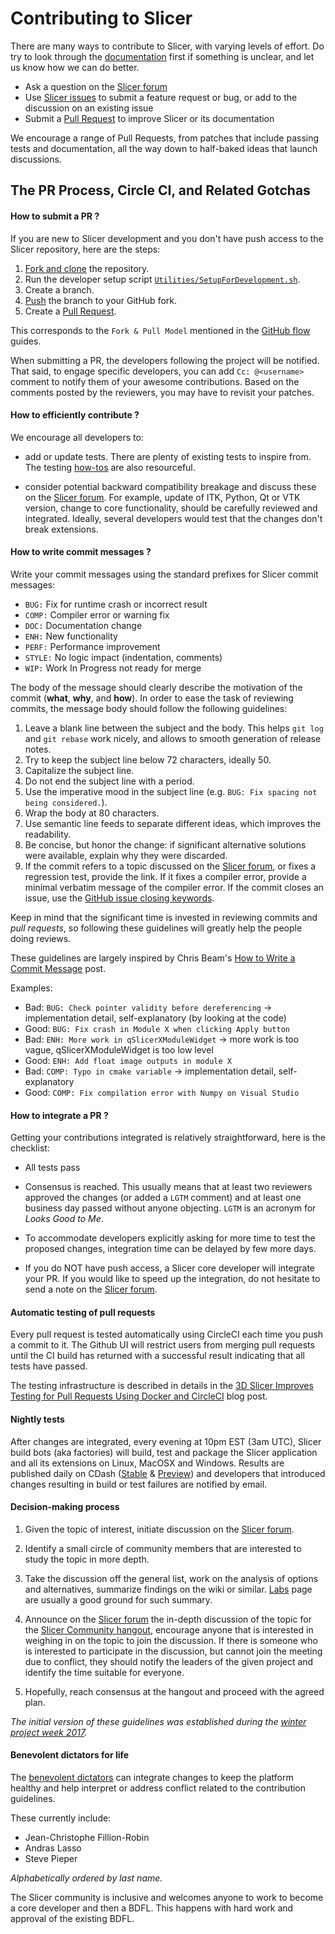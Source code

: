 Contributing to Slicer
======================

There are many ways to contribute to Slicer, with varying levels of effort.  Do try to
look through the [documentation](https://www.slicer.org/wiki/Documentation/Nightly/Developers) first if something is unclear, and let us know how we can
do better.

  * Ask a question on the [Slicer forum][slicer-forum]
  * Use [Slicer issues][slicer-issues] to submit a feature request or bug, or add to the discussion on an existing issue
  * Submit a [Pull Request](https://github.com/Slicer/Slicer/pulls) to improve Slicer or its documentation

We encourage a range of Pull Requests, from patches that include passing tests and
documentation, all the way down to half-baked ideas that launch discussions.

The PR Process, Circle CI, and Related Gotchas
----------------------------------------------

#### How to submit a PR ?

If you are new to Slicer development and you don't have push access to the Slicer
repository, here are the steps:

1. [Fork and clone](https://help.github.com/articles/fork-a-repo/) the repository.
2. Run the developer setup script [`Utilities/SetupForDevelopment.sh`](https://github.com/Slicer/Slicer/blob/master/Utilities/SetupForDevelopment.sh).
3. Create a branch.
4. [Push](https://help.github.com/articles/pushing-to-a-remote/) the branch to your GitHub fork.
5. Create a [Pull Request](https://github.com/Slicer/Slicer/pulls).

This corresponds to the `Fork & Pull Model` mentioned in the [GitHub flow](https://guides.github.com/introduction/flow/index.html)
guides.

When submitting a PR, the developers following the project will be notified. That
said, to engage specific developers, you can add `Cc: @<username>` comment to notify
them of your awesome contributions.
Based on the comments posted by the reviewers, you may have to revisit your patches.


#### How to efficiently contribute ?

We encourage all developers to:

* add or update tests. There are plenty of existing tests to inspire from. The
  testing [how-tos](https://www.slicer.org/wiki/Documentation/Nightly/Developers/Tutorials/Testing) are
  also resourceful.

* consider potential backward compatibility breakage and discuss these on the
  [Slicer forum][slicer-forum]. For example, update of ITK, Python, Qt or VTK version, change to
  core functionality, should be carefully reviewed and integrated. Ideally, several
  developers would test that the changes don't break extensions.

#### How to write commit messages ?

Write your commit messages using the standard prefixes for Slicer commit
messages:

  * `BUG:` Fix for runtime crash or incorrect result
  * `COMP:` Compiler error or warning fix
  * `DOC:` Documentation change
  * `ENH:` New functionality
  * `PERF:` Performance improvement
  * `STYLE:` No logic impact (indentation, comments)
  * `WIP:` Work In Progress not ready for merge

The body of the message should clearly describe the motivation of the commit
(**what**, **why**, and **how**). In order to ease the task of reviewing
commits, the message body should follow the following guidelines:

  1. Leave a blank line between the subject and the body.
  This helps `git log` and `git rebase` work nicely, and allows to smooth
  generation of release notes.
  2. Try to keep the subject line below 72 characters, ideally 50.
  3. Capitalize the subject line.
  4. Do not end the subject line with a period.
  5. Use the imperative mood in the subject line (e.g. `BUG: Fix spacing
  not being considered.`).
  6. Wrap the body at 80 characters.
  7. Use semantic line feeds to separate different ideas, which improves the
  readability.
  8. Be concise, but honor the change: if significant alternative solutions
  were available, explain why they were discarded.
  9. If the commit refers to a topic discussed on the [Slicer forum][slicer-forum], or fixes
  a regression test, provide the link. If it fixes a compiler error, provide a
  minimal verbatim message of the compiler error. If the commit closes an
  issue, use the [GitHub issue closing
  keywords](https://help.github.com/en/articles/closing-issues-using-keywords).

Keep in mind that the significant time is invested in reviewing commits and
*pull requests*, so following these guidelines will greatly help the people
doing reviews.

These guidelines are largely inspired by Chris Beam's
[How to Write a Commit Message](https://chris.beams.io/posts/git-commit/)
post.

Examples:
  - Bad: `BUG: Check pointer validity before dereferencing` -> implementation detail, self-explanatory (by looking at the code)
  - Good: `BUG: Fix crash in Module X when clicking Apply button`
  - Bad: `ENH: More work in qSlicerXModuleWidget` -> more work is too vague, qSlicerXModuleWidget is too low level
  - Good: `ENH: Add float image outputs in module X`
  - Bad: `COMP: Typo in cmake variable` -> implementation detail, self-explanatory
  - Good: `COMP: Fix compilation error with Numpy on Visual Studio`


#### How to integrate a PR ?

Getting your contributions integrated is relatively straightforward, here
is the checklist:

* All tests pass
* Consensus is reached. This usually means that at least two reviewers approved
  the changes (or added a `LGTM` comment) and at least one business day passed
  without anyone objecting. `LGTM` is an acronym for _Looks Good to Me_.
* To accommodate developers explicitly asking for more time to test the
  proposed changes, integration time can be delayed by few more days.

* If you do NOT have push access, a Slicer core developer will integrate your PR. If
  you would like to speed up the integration, do not hesitate to send a note on
  the [Slicer forum][slicer-forum].


#### Automatic testing of pull requests

Every pull request is tested automatically using CircleCI each time you push a
commit to it. The Github UI will restrict users from merging pull requests until
the CI build has returned with a successful result indicating that all tests have
passed.

The testing infrastructure is described in details in the
[3D Slicer Improves Testing for Pull Requests Using Docker and CircleCI](https://blog.kitware.com/3d-slicer-improves-testing-for-pull-requests-using-docker-and-circleci/)
blog post.


#### Nightly tests

After changes are integrated, every evening at 10pm EST (3am UTC), Slicer build bots (aka factories)
will build, test and package the Slicer application and all its extensions on Linux, MacOSX
and Windows. Results are published daily on CDash ([Stable](http://slicer.cdash.org/index.php?project=Slicer4) & [Preview](http://slicer.cdash.org/index.php?project=SlicerPreview))
and developers that introduced changes resulting in build or test failures are notified by
email.


#### Decision-making process

1. Given the topic of interest, initiate discussion on the [Slicer forum][slicer-forum].

2. Identify a small circle of community members that are interested to study the
   topic in more depth.

3. Take the discussion off the general list, work on the analysis of options and
   alternatives, summarize findings on the wiki or similar. [Labs](https://www.slicer.org/wiki/Documentation/Labs)
   page are usually a good ground for such summary.

4. Announce on the [Slicer forum][slicer-forum] the in-depth discussion of the topic for the
   [Slicer Community hangout](https://www.slicer.org/wiki/Documentation/Nightly/Developers/Meetings),
   encourage anyone that is interested in weighing in on the topic to join the
   discussion. If there is someone who is interested to participate in the discussion,
   but cannot join the meeting due to conflict, they should notify the leaders of
   the given project and identify the time suitable for everyone.

5. Hopefully, reach consensus at the hangout and proceed with the agreed plan.


*The initial version of these guidelines was established during the [winter
 project week 2017](http://www.na-mic.org/Wiki/index.php/2017_Winter_Project_Week/UpdatingCommunityForums).*

#### Benevolent dictators for life

The [benevolent dictators](https://en.wikipedia.org/wiki/Benevolent_dictator_for_life) can
integrate changes to keep the platform healthy and help interpret
or address conflict related to the contribution guidelines.


These currently include:

* Jean-Christophe Fillion-Robin
* Andras Lasso
* Steve Pieper

*Alphabetically ordered by last name.*

The Slicer community is inclusive and welcomes anyone to work to become a core
developer and then a BDFL. This happens with hard work and approval of the existing
BDFL.

[slicer-forum]: https://discourse.slicer.org
[slicer-issues]: https://issues.slicer.org